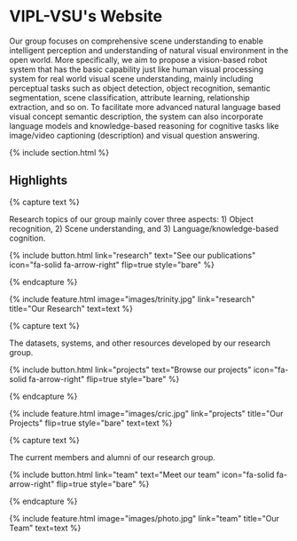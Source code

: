 ---
---

# VIPL-VSU's Website

Our group focuses on comprehensive scene understanding to enable intelligent perception and understanding of natural visual environment in the open world. More specifically, we aim to propose a vision-based robot system that has the basic capability just like human visual processing system for real world visual scene understanding, mainly including perceptual tasks such as object detection, object recognition, semantic segmentation, scene classification, attribute learning, relationship extraction, and so on. To facilitate more advanced natural language based visual concept semantic description, the system can also incorporate language models and knowledge-based reasoning for cognitive tasks like image/video captioning (description) and visual question answering.

{% include section.html %}

## Highlights

{% capture text %}

Research topics of our group mainly cover three aspects: 1) Object recognition, 2) Scene understanding, and 3) Language/knowledge-based cognition.

{%
  include button.html
  link="research"
  text="See our publications"
  icon="fa-solid fa-arrow-right"
  flip=true
  style="bare"
%}

{% endcapture %}

{%
  include feature.html
  image="images/trinity.jpg"
  link="research"
  title="Our Research"
  text=text
%}

{% capture text %}

The datasets, systems, and other resources developed by our research group.

{%
  include button.html
  link="projects"
  text="Browse our projects"
  icon="fa-solid fa-arrow-right"
  flip=true
  style="bare"
%}

{% endcapture %}

{%
  include feature.html
  image="images/cric.jpg"
  link="projects"
  title="Our Projects"
  flip=true
  style="bare"
  text=text
%}

{% capture text %}

The current members and alumni of our research group.

{%
  include button.html
  link="team"
  text="Meet our team"
  icon="fa-solid fa-arrow-right"
  flip=true
  style="bare"
%}

{% endcapture %}

{%
  include feature.html
  image="images/photo.jpg"
  link="team"
  title="Our Team"
  text=text
%}
